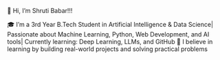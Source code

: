 👋 Hi, I’m Shruti Babar!!!

🎓 I’m a 3rd Year B.Tech Student in Artificial Intelligence & Data Science|
 Passionate about Machine Learning, Python, Web Development, and AI tools|
 Currently learning: Deep Learning, LLMs, and GitHub
🚀 I believe in learning by building real-world projects and solving practical problems

